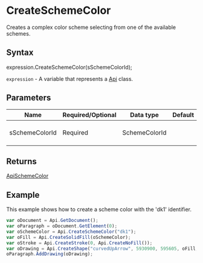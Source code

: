 # CreateSchemeColor

Creates a complex color scheme selecting from one of the available schemes.

## Syntax

expression.CreateSchemeColor(sSchemeColorId);

`expression` - A variable that represents a [Api](../Api.md) class.

## Parameters

| **Name** | **Required/Optional** | **Data type** | **Default** | **Description** |
| ------------- | ------------- | ------------- | ------------- | ------------- |
| sSchemeColorId | Required | SchemeColorId |  | The color scheme identifier. |

## Returns

[ApiSchemeColor](../../ApiSchemeColor/ApiSchemeColor.md)

## Example

This example shows how to create a scheme color with the 'dk1' identifier.

```javascript
var oDocument = Api.GetDocument();
var oParagraph = oDocument.GetElement(0);
var oSchemeColor = Api.CreateSchemeColor("dk1");
var oFill = Api.CreateSolidFill(oSchemeColor);
var oStroke = Api.CreateStroke(0, Api.CreateNoFill());
var oDrawing = Api.CreateShape("curvedUpArrow", 5930900, 595605, oFill, oStroke);
oParagraph.AddDrawing(oDrawing);
```
